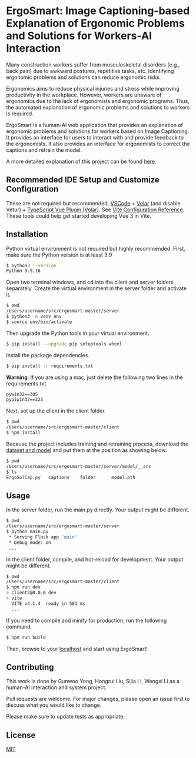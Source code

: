 # ErgoSmart: Image Captioning-based Explanation of Ergonomic Problems and Solutions for Workers-AI Interaction

Many construction workers suffer from musculoskeletal disorders (e.g., back pain) due to awkward postures, repetitive tasks, etc. Identifying ergonomic problems and solutions can reduce ergonomic risks.

Ergonomics aims to reduce physical injuries and stress while improving productivity in the workplace. However, workers are unaware of ergonomics due to the lack of ergonomists and ergonomic programs. Thus, the automated explanation of ergonomic problems and solutions to workers is required.

ErgoSmart is a human-AI web application that provides an explanation of ergonomic problems and solutions for workers based on Image Captioning. It provides an interface for users to interact with and provide feedback to the ergonomists. It also provides an interface for ergonomists to correct the captions and retrain the model.

A more detailed explanation of this project can be found [here](https://docs.google.com/presentation/d/1qjgZQcWyX7kHJuNBWinw8790suzKnGE-Ca48_1SRZik/edit?usp=sharing).

## Recommended IDE Setup and Customize Configuration

These are not required but recommended. [VSCode](https://code.visualstudio.com/) + [Volar](https://marketplace.visualstudio.com/items?itemName=Vue.volar) (and disable Vetur) + [TypeScript Vue Plugin (Volar)](https://marketplace.visualstudio.com/items?itemName=Vue.vscode-typescript-vue-plugin). See [Vite Configuration Reference](https://vitejs.dev/config/). These tools could help get started developing Vue 3 in Vite.

## Installation

Python virtual environment is not required but highly recommended. First, make sure the Python version is at least 3.9

```bash
$ python3 --version
Python 3.9.16
```

Open two terminal windows, and cd into the client and server folders separately. Create the virtual environment in the server folder and activate it. 

```bash
$ pwd
/Users/username/src/ergosmart-master/server
$ python3 -m venv env
$ source env/bin/activate
```

Then upgrade the Python tools in your virtual environment.
```bash
$ pip install --upgrade pip setuptools wheel
```

Install the package dependencies.
```bash
$ pip install -r requirements.txt
```
**Warning**: If you are using a mac, just delete the following two lines in the requirements.txt.
```txt
pywin32==305
pypiwin32==223
```

Next, set up the client in the client folder.
```bash
$ pwd
/Users/username/src/ergosmart-master/client
$ npm install
```

Because the project includes training and retraining process, download the [dataset and model](https://drive.google.com/drive/folders/1xRyO-mf217_pEb30j0b-gmRVbmhoGdtW?usp=sharing) and put them at the position as showing below.
```bash
$ pwd
/Users/username/src/ergosmart-master/server/model/__src
$ ls
ErgoSolCap.py	captions	folder		model.pth
```

## Usage

In the server folder, run the main.py directly. Your output might be different.
```bash
$ pwd
/Users/username/src/ergosmart-master/server
$ python main.py
 * Serving Flask app 'main'
 * Debug mode: on
 ...
```

In the client folder, compile, and hot-reload for development. Your output might be different.

```bash
$ pwd
/Users/username/src/ergosmart-master/client
$ npm run dev
> client2@0.0.0 dev
> vite
  VITE v4.1.4  ready in 581 ms
  ...
```

If you need to compile and minify for production, run the following command.
```bash
$ npm run build
```

Then, browse to your [localhost](http://localhost:5173/) and start using ErgoSmart!

## Contributing
This work is done by Gunwoo Yong, Hongrui Liu, Sijia Li, Wengxi Li as a human-AI interaction and system project.

Pull requests are welcome. For major changes, please open an issue first
to discuss what you would like to change.

Please make sure to update tests as appropriate.

## License

[MIT](https://choosealicense.com/licenses/mit/)